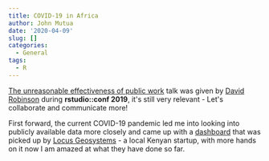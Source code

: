 ```yaml
---
title: COVID-19 in Africa
author: John Mutua
date: '2020-04-09'
slug: []
categories:
  - General
tags:
  - R
---
```


[The unreasonable effectiveness of public work](https://resources.rstudio.com/rstudio-conf-2019/the-unreasonable-effectiveness-of-public-work) talk was given by [David Robinson](https://twitter.com/drob) during **rstudio::conf 2019**, it's still very relevant - Let's collaborate and communicate more!

First forward, the current COVID-19 pandemic led me into looking into publicly available data more closely and came up with a [dashboard](http://covid19.locus-geosystems.com/) that was picked up by [Locus Geosystems](http://www.locus-geosystems.com/) - a local Kenyan startup, with more hands on it now I am amazed at what they have done so far.